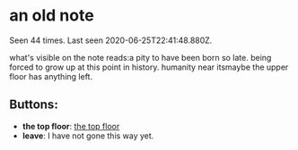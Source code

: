 # an old note

Seen 44 times. Last seen 2020-06-25T22:41:48.880Z.

what's visible on the note reads:<span class='doc'>a pity to have been born so late. being forced to grow up at this point in history. humanity near its</span>maybe the upper floor has anything left.

## Buttons:

- **the top floor**: [the top floor](the-top-floor-oo15x8.md)
- **leave**: I have not gone this way yet.